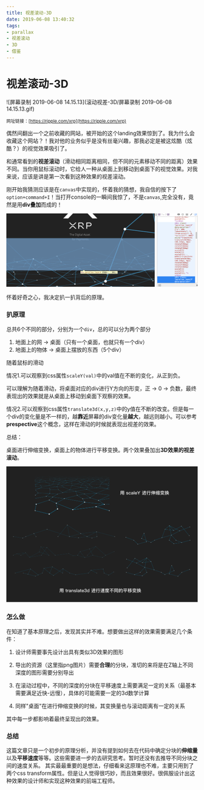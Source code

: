 ```yaml
---
title: 视差滚动-3D
date: 2019-06-08 13:40:32
tags:
- parallax
- 视差滚动
- 3D
- 借鉴
---
```


# 视差滚动-3D

![屏幕录制 2019-06-08 14.15.13](滚动视差-3D/屏幕录制 2019-06-08 14.15.13.gif)

<small>网址链接：[https://ripple.com/xrp](https://ripple.com/xrp)</small>

偶然间翻出一个之前收藏的网站，被开始的这个landing效果惊到了。我为什么会收藏这个网站？！我对他的业务似乎是没有丝毫兴趣，那我必定是被这炫酷（炫酷？）的视觉效果吸引了。

和通常看到的**视差滚动**（滑动相同距离相同，但不同的元素移动不同的距离）效果不同。当你用鼠标滚动时，它给人一种从桌面上到移动到桌面下的视觉效果。对我来说，应该是讲是第一次看到这种效果的视差滚动。

刚开始我猜测应该是在`canvas`中实现的，怀着我的猜想，我自信的按下了`option+command+I`！当打开console的一瞬间我惊了，不是`canvas`,完全没有，竟然是用**div叠加**而成的！

![image-20190608142517838](滚动视差-3D/image-20190608142517838.png)

怀着好奇之心，我决定扒一扒背后的原理。

### 扒原理

总共6个不同的部分，分别为一个`div`，总的可以分为两个部分

1. 地面上的网 -> 桌面（只有一个桌面，也就只有一个div）
2. 地面上的物体 -> 桌面上摆放的东西（5个div）

随着鼠标的滑动

情况1.可以观察到css属性`scaleY(val)`中的val值在不断的变化，从正到负。

可以理解为随着滑动，将桌面对应的div进行Y方向的形变，正 -> 0 -> 负数，最终表现出的效果就是从桌面上移动到桌面下观察的效果。

情况2.可以观察到css属性`translate3d(x,y,z)`中的y值在不断的改变。但是每一个div的变化量是不一样的，越**靠近**屏幕的div变化量**越大**，越远则越小。可以参考**prespective**这个概念，这样在滑动的时候就表现出视差的效果。

总结：

桌面进行伸缩变换，桌面上的物体进行平移变换。两个效果叠加出**3D效果的视差滚动**。

![变换示意图](滚动视差-3D/变换示意图.png)

### 怎么做

在知道了基本原理之后，发现其实并不难。想要做出这样的效果需要满足几个条件：

1. 设计师需要事先设计出具有类似3D效果的图形

2. 导出的资源（这里指png图片）需要**合理**的分块，准切的来将是在Z轴上不同深度的图形需要分别导出
3. 在滚动过程中，不同的深度的分块在平移速度上需要满足一定的关系（最基本需要满足近快-远慢），具体的可能需要一定的3d数学计算
4. 同样"桌面"在进行伸缩变换的时候，其变换量也与滚动距离有一定的关系

其中每一步都影响着最终呈现出的效果。

### 总结

这篇文章只是一个初步的原理分析，并没有提到如何去在代码中确定分块的**伸缩量**以及**平移速度**等等。这些需要进一步的去研究思考。暂时还没有去推导不同分块之间的速度关系。
其实最最重要的是想法，仔细看来这原理也不难，主要只用到了两个css transform属性。但是让人觉得很巧妙，而且效果很好。很佩服设计出这种效果的设计师和实现这种效果的前端工程师。